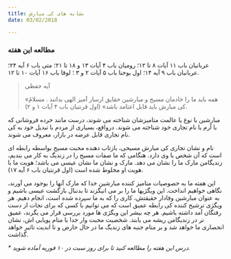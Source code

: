 ```yaml
---
title: نشانه های کی مبارش
date: 03/02/2018

---
```


### مطالعه این هفته
عربانیان باب ۱۱ آیات ۸ تا ۱۲؛ رومیان باب ۴ آیات ۱۳ و ۱۸ تا ۲۱؛ متی باب ۶ آیه ۲۴؛ عربانیان باب ۹ آیه ۱۴؛ اول یوحنا باب ۵ آیات ۲ و ۳ ؛ لوقا باب ۱۶ آیات ۱۰ تا ۱۲.

> <p>آیه حفظی</p>
> «همه باید ما را خادمان مسیح و مبارشین حقایق ارسار آمیز الهی بدانند . مسلامً کی مبارش باید قابل اعتامد باشد» (اول قرنتیان باب ۴ آیات ١ و ۲).

مبارشین با نوع یا عالمت متامیزشان شناخته می شوند، درست مانند خرده فروشانی که با آرم یا نام تجاری خود شناخته می شوند. درواقع، بسیاری از مردم با تبدیل خود به کی نام تجاری قابل عرضه در بازار، معروف می شوند.

نام و نشان تجاری کی مبارش مسیحی، بازتاب دهنده محبت مسیح بواسطه رابطه ای است که آن شخص با وی دارد. هنگامی که ما صفات مسیح را در زندیگ به کار می بندیم، زندیگامن مارک ما را نشان می دهد. مارک و نشان ما نشان عیسی می باشد؛ هویت ما با هویت او مخلوط شده است (اول قرنتیان باب ۶ آیه ۱۷).

این هفته ما به خصوصیات متامیز کننده مبارشین خدا که مارک آنها را بوجود می آورند، نگاهی خواهیم انداخت. این ویگژیها ما را بر می انیگزند تا بدنبال بازگشت عیسی باشیم و به عنوان مبارشین وفادار حقیقتش، کاری را که به ما سپرده شده است، انجام دهیم. هر ویگژی ترشیح کننده  کی رابطه عمیق است که می توانیم با کسی که برای نجات از دست رفتگان آمد داشته باشیم. هر چه بیشر این ویگژی ها مورد بررسی قرار می یگرند، عمیق تر در زندیگامن ریشه می یابند. شخصیت محبت وار خدا با متام پویایی اش، نشان انحصاری ما خواهد شد و بر متام جنبه های زندیگ ما در حال حارض و تا ابدیت تاثیر خواهد گذاشت.

_* درس این هفته را مطالعه کنید تا برای روز سبت در ۱۰ فوریه آماده شوید._